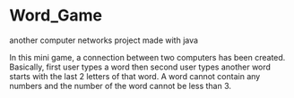 # Word_Game
another computer networks project made with java

In this mini game, a connection between two computers has been created. Basically, first user types a word then second user types another word starts with the 
last 2 letters of that word. A word cannot contain any numbers and the number of the word cannot be less than 3.
